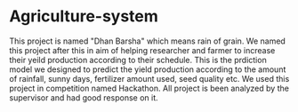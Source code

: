 # Agriculture-system
This project is named "Dhan Barsha" which means rain of grain. We named this project after this in aim of helping researcher and farmer to increase their yeild production according to their schedule. This is the prdiction model we designed to predict the yield production according to the amount of rainfall, sunny days, fertilizer amount used, seed quality etc. We used this project in competition named Hackathon. All project is been analyzed by the supervisor and had good response on it.
